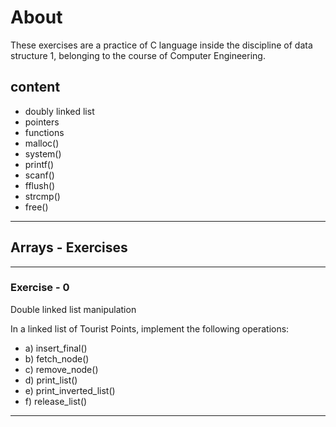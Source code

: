 # About

These exercises are a practice of C language inside the discipline of data structure 1, belonging to the course of Computer Engineering.

## content

- doubly linked list
- pointers
- functions
- malloc()
- system()
- printf()
- scanf()
- fflush()
- strcmp()
- free()

---

## Arrays - Exercises

---

### Exercise - 0

Double linked list manipulation

In a linked list of Tourist Points, implement the following operations:

- a) insert_final()
- b) fetch_node()
- c) remove_node()
- d) print_list()
- e) print_inverted_list()
- f) release_list()

---
